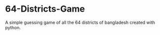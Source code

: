 # 64-Districts-Game

A simple guessing game of all the 64 districts of bangladesh created with python.
